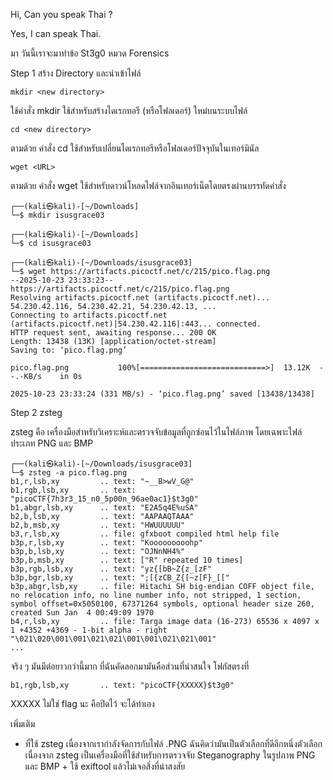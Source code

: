 Hi, Can you speak Thai ?

Yes, I can speak Thai.

มา วันนี้เราจะมาทำข้อ St3g0 หมวด Forensics

Step 1 สร้าง Directory และนำเข้าไฟล์

```
mkdir <new directory>
```
ใช้คำสั่ง mkdir ใช้สำหรับสร้างไดเรกทอรี (หรือโฟลเดอร์) ใหม่บนระบบไฟล์
```
cd <new directory>
```
ตามด้วย คำสั่ง cd ใช้สำหรับเปลี่ยนไดเรกทอรีหรือโฟลเดอร์ปัจจุบันในเทอร์มินัล
```
wget <URL>
```
ตามด้วย คำสั่ง wget ใช้สำหรับดาวน์โหลดไฟล์จากอินเทอร์เน็ตโดยตรงผ่านบรรทัดคำสั่ง

```
┌──(kali㉿kali)-[~/Downloads]
└─$ mkdir isusgrace03

┌──(kali㉿kali)-[~/Downloads]
└─$ cd isusgrace03

┌──(kali㉿kali)-[~/Downloads/isusgrace03]
└─$ wget https://artifacts.picoctf.net/c/215/pico.flag.png
--2025-10-23 23:33:23--  https://artifacts.picoctf.net/c/215/pico.flag.png
Resolving artifacts.picoctf.net (artifacts.picoctf.net)... 54.230.42.116, 54.230.42.21, 54.230.42.13, ...
Connecting to artifacts.picoctf.net (artifacts.picoctf.net)|54.230.42.116|:443... connected.
HTTP request sent, awaiting response... 200 OK
Length: 13438 (13K) [application/octet-stream]
Saving to: ‘pico.flag.png’

pico.flag.png           100%[============================>]  13.12K  --.-KB/s    in 0s      

2025-10-23 23:33:24 (331 MB/s) - ‘pico.flag.png’ saved [13438/13438]
```

Step 2 zsteg

zsteg คือ เครื่องมือสำหรับวิเคราะห์และตรวจจับข้อมูลที่ถูกซ่อนไว้ในไฟล์ภาพ โดยเฉพาะไฟล์ประเภท PNG และ BMP

```
┌──(kali㉿kali)-[~/Downloads/isusgrace03]
└─$ zsteg -a pico.flag.png
b1,r,lsb,xy         .. text: "~__B>wV_G@"
b1,rgb,lsb,xy       .. text: "picoCTF{7h3r3_15_n0_5p00n_96ae0ac1}$t3g0"
b1,abgr,lsb,xy      .. text: "E2A5q4E%uSA"
b2,b,lsb,xy         .. text: "AAPAAQTAAA"
b2,b,msb,xy         .. text: "HWUUUUUU"
b3,r,lsb,xy         .. file: gfxboot compiled html help file
b3p,r,lsb,xy        .. text: "Kooooooooohp"
b3p,b,lsb,xy        .. text: "OJNnNH4%"
b3p,b,msb,xy        .. text: ["R" repeated 10 times]
b3p,rgb,lsb,xy      .. text: "yz{[bB~Z{z_[zF"
b3p,bgr,lsb,xy      .. text: ";[{zCB_Z{[~z[F}_[["
b3p,abgr,lsb,xy     .. file: Hitachi SH big-endian COFF object file, no relocation info, no line number info, not stripped, 1 section, symbol offset=0x5050100, 67371264 symbols, optional header size 260, created Sun Jan  4 00:49:09 1970                                           
b4,r,lsb,xy         .. file: Targa image data (16-273) 65536 x 4097 x 1 +4352 +4369 - 1-bit alpha - right "\021\020\001\001\021\021\001\001\021\021\001"
...
```
จริง ๆ มันมีต่อยาวกว่านี้มาก ที่ฉันคัดลอกมามันคือส่วนที่น่าสนใจ โฟกัสตรงที่
```
b1,rgb,lsb,xy       .. text: "picoCTF{XXXXX}$t3g0"
```
XXXXX ไม่ใช่ flag นะ คือปิดไว้ จะได้ทำเอง

เพิ่มเติม

- ที่ใช้ zsteg เนื่องจากเรากำลังจัดการกับไฟล์ .PNG ฉันคิดว่ามันเป็นตัวเลือกที่ดีอีกหนึ่งตัวเลือก เนื่องจาก zsteg เป็นเครื่องมือที่ใช้สำหรับการตรวจจับ Steganography ในรูปภาพ PNG และ BMP + ใช้ exiftool แล้วไม่เจอสิ่งที่น่าสงสัย

